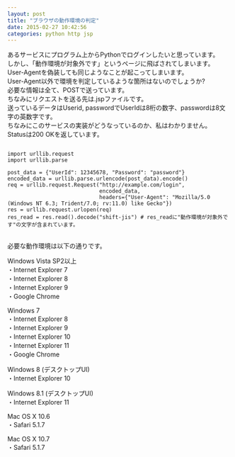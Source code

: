 ```yaml
---
layout: post
title: "ブラウザの動作環境の判定"
date: 2015-02-27 10:42:56
categories: python http jsp
---
```

<p>あるサービスにプログラム上からPythonでログインしたいと思っています。<br>
しかし、「動作環境が対象外です」というページに飛ばされてしまいます。<br>
User-Agentを偽装しても同じようなことが起こってしまいます。<br>
User-Agent以外で環境を判定しているような箇所はないのでしょうか?<br>
必要な情報は全て、POSTで送っています。<br>
ちなみにリクエストを送る先は.jspファイルです。<br>
送っているデータはUserid, passwordでUserIdは8桁の数字、passwordは8文字の英数字です。<br>
ちなみにこのサービスの実装がどうなっているのか、私はわかりません。<br>
Statusは200  OKを返しています。</p>

<pre>
<code>
import urllib.request
import urllib.parse

post_data = {"UserId": 12345678, "Password": "password"}
encoded_data = urllib.parse.urlencode(post_data).encode()
req = urllib.request.Request("http://example.com/login", 
                             encoded_data,
                             headers={"User-Agent": "Mozilla/5.0 (Windows NT 6.3; Trident/7.0; rv:11.0) like Gecko"})
res = urllib.request.urlopen(req)
res_read = res.read().decode("shift-jis") # res_readに"動作環境が対象外です"の文字が含まれています。
</code>
</pre>

<p>必要な動作環境は以下の通りです。</p>

<p>Windows Vista SP2以上     <br>
・Internet Explorer 7<br>
・Internet Explorer 8<br>
・Internet Explorer 9<br>
・Google Chrome</p>

<p>Windows 7   <br>
・Internet Explorer 8<br>
・Internet Explorer 9<br>
・Internet Explorer 10<br>
・Internet Explorer 11<br>
・Google Chrome</p>

<p>Windows 8 (デスクトップUI)    <br>
・Internet Explorer 10</p>

<p>Windows 8.1 (デスクトップUI)  <br>
・Internet Explorer 11</p>

<p>Mac OS X 10.6   <br>
・Safari 5.1.7</p>

<p>Mac OS X 10.7 <br>
・Safari 5.1.7</p>
